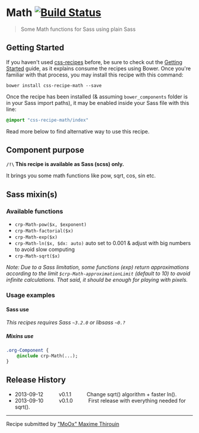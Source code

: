 # Math [![Build Status](https://secure.travis-ci.org/css-recipes/math.png?branch=master)](http://travis-ci.org/css-recipes/math)

> Some Math functions for Sass using plain Sass

## Getting Started

If you haven't used [css-recipes](http://css-recipes.putaindecode.io/) before, be sure to check out the [Getting Started](http://css-recipes.putaindecode.io/getting-started) guide, as it explains consume the recipes using Bower. Once you're familiar with that process, you may install this recipe with this command:

```shell
bower install css-recipe-math --save
```

Once the recipe has been installed (& assuming `bower_components` folder is in your Sass import paths), it may be enabled inside your Sass file with this line:

```scss
@import "css-recipe-math/index"
```

Read more below to find alternative way to use this recipe.


## Component purpose

**`/!\` This recipe is available as Sass (scss) only.**

It brings you some math functions like pow, sqrt, cos, sin etc.

## Sass mixin(s)

### Available functions

+ `crp-Math-pow($x, $exponent)`
+ `crp-Math-factorial($x)`
+ `crp-Math-exp($x)`
+ `crp-Math-ln($x, $dx: auto)` auto set to 0.001 & adjust with big numbers to avoid slow computing
+ `crp-Math-sqrt($x)`

_Note: Due to a Sass limitation, some functions (exp) return approximations according to the limit `$crp-Math-approximationLimit` (default to 10) to avoid infinite calculations. That said, it should be enough for playing with pixels._

### Usage examples

#### Sass use

_This recipes requires Sass `~3.2.0` or libsass `~0.?`_

##### Mixins use

```sass
.org-Component {
    @include crp-Math(...);
}
```

## Release History

 * 2013-09-12   v0.1.1   Change sqrt() algorithm + faster ln().
 * 2013-09-10   v0.1.0   First release with everything needed for sqrt().

---

Recipe submitted by ["MoOx" Maxime Thirouin](http://moox.io)
